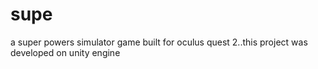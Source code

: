 # supe
a super powers simulator game built for oculus quest 2..this project was developed on unity engine
